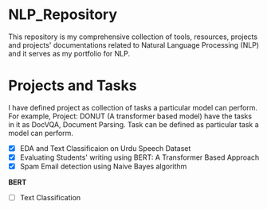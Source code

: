 # NLP_Repository
This repository is my comprehensive collection of tools, resources, projects and projects' documentations related to Natural Language Processing (NLP) and it serves as my portfolio for NLP.

# Projects and Tasks
I have defined project as collection of tasks a particular model can perform. For example, Project: DONUT (A transformer based model) have the tasks in it as DocVQA, Document Parsing. 
Task can be defined as particular task a model can perform.

- [x] EDA and Text Classificaion on Urdu Speech Dataset
- [x] Evaluating Students' writing using BERT: A Transformer Based Approach
- [x] Spam Email detection using Naive Bayes algorithm

**BERT**
- [ ] Text Classification
